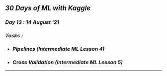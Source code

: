 ## _30 Days of ML with Kaggle_  
### _Day 13 : 14 August '21_
### _Tasks :_
* ### _Pipelines (Intermediate ML Lesson 4)_
* ### _Cross Validation (Intermediate ML Lesson 5)_
---
